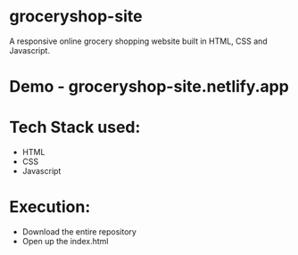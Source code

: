 # groceryshop-site
A responsive online grocery shopping website built in HTML, CSS and Javascript.

# Demo - groceryshop-site.netlify.app

# Tech Stack used:
- HTML
- CSS
- Javascript 

# Execution:
- Download the entire repository
- Open up the index.html




